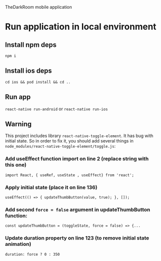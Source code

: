 TheDarkRoom mobile application

# Run application in local environment

## Install npm deps

`npm i`

## Install ios deps

`cd ios && pod install && cd ..`

## Run app 

`react-native run-android` or `react-native run-ios`

## Warning

This project includes library `react-native-toggle-element`. It has bug with initial state.
So in order to fix it, you should add several things in `node_modules/react-native-toggle-element/toggle.js`:

### Add useEffect function import on line 2 (replace string with this one)

`import React, { useRef, useState , useEffect} from 'react';`

### Apply initial state (place it on line 136)
` useEffect(() =>
   {
     updateThumbButton(value, true);
   }, []);
`

### Add second `force = false` argument in updateThumbButton function:

`
 const updateThumbButton = (toggleState, force = false) => {...
`

### Update duration property on line 123 (to remove initial state animation)

`duration: force ? 0 : 350`
